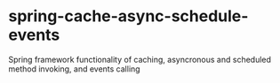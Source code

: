 # spring-cache-async-schedule-events
Spring framework functionality of caching, asyncronous and scheduled method invoking, and events calling
